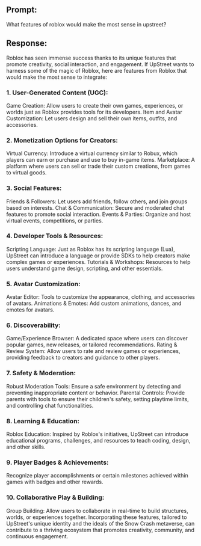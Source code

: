 ## Prompt:

What features of roblox would make the most sense in upstreet?

## Response:

Roblox has seen immense success thanks to its unique features that promote creativity, social interaction, and engagement. If UpStreet wants to harness some of the magic of Roblox, here are features from Roblox that would make the most sense to integrate:

### 1. User-Generated Content (UGC):

Game Creation: Allow users to create their own games, experiences, or worlds just as Roblox provides tools for its developers.
Item and Avatar Customization: Let users design and sell their own items, outfits, and accessories.

### 2. Monetization Options for Creators:

Virtual Currency: Introduce a virtual currency similar to Robux, which players can earn or purchase and use to buy in-game items.
Marketplace: A platform where users can sell or trade their custom creations, from games to virtual goods.

### 3. Social Features:

Friends & Followers: Let users add friends, follow others, and join groups based on interests.
Chat & Communication: Secure and moderated chat features to promote social interaction.
Events & Parties: Organize and host virtual events, competitions, or parties.

### 4. Developer Tools & Resources:

Scripting Language: Just as Roblox has its scripting language (Lua), UpStreet can introduce a language or provide SDKs to help creators make complex games or experiences.
Tutorials & Workshops: Resources to help users understand game design, scripting, and other essentials.

### 5. Avatar Customization:

Avatar Editor: Tools to customize the appearance, clothing, and accessories of avatars.
Animations & Emotes: Add custom animations, dances, and emotes for avatars.

### 6. Discoverability:

Game/Experience Browser: A dedicated space where users can discover popular games, new releases, or tailored recommendations.
Rating & Review System: Allow users to rate and review games or experiences, providing feedback to creators and guidance to other players.

### 7. Safety & Moderation:

Robust Moderation Tools: Ensure a safe environment by detecting and preventing inappropriate content or behavior.
Parental Controls: Provide parents with tools to ensure their children's safety, setting playtime limits, and controlling chat functionalities.

### 8. Learning & Education:

Roblox Education: Inspired by Roblox's initiatives, UpStreet can introduce educational programs, challenges, and resources to teach coding, design, and other skills.

### 9. Player Badges & Achievements:

Recognize player accomplishments or certain milestones achieved within games with badges and other rewards.

### 10. Collaborative Play & Building:

Group Building: Allow users to collaborate in real-time to build structures, worlds, or experiences together.
Incorporating these features, tailored to UpStreet's unique identity and the ideals of the Snow Crash metaverse, can contribute to a thriving ecosystem that promotes creativity, community, and continuous engagement.
